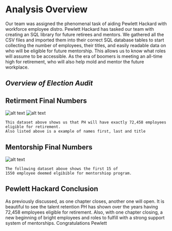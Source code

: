 # Analysis Overview 
Our team was assigned the phenomenal task of aiding Pewlett Hackard with workforce employee distro. Pewlett Hackard has tasked our team with creating an SQL library for future retirees and mentors. We gathered all the CSV files and imported them into their correct SQL database tables to start collecting the number of employees, their titles, and easily readable data on who will be eligible for future mentorship. This allows us to know what roles will assume to be accessible. As the era of boomers is meeting an all-time high for retirement, who will also help mold and mentor the future workplace. 


## *Overview of Election Audit* 

## Retirment Final Numbers 
![alt text](https://github.com/Ev9784/Pewlett-Hackard-Analysis/blob/main/Images/Future%20Eligibel%20Jobs.PNG?raw=true)
![alt text](https://github.com/Ev9784/Pewlett-Hackard-Analysis/blob/main/Images/Retirement%20Titles_Names.PNG?raw=true)
```
This dataset above shows us that PH will have exactly 72,458 employees eligible for retirement.
Also listed above is a example of names first, last and title 
```
## Mentorship Final Numbers 

![alt text](https://github.com/Ev9784/Pewlett-Hackard-Analysis/blob/main/Images/Mentor_List.PNG?raw=true)

```
The following dataset above shows the first 15 of 
1550 employee deemed elgibible for mentorshiop program.
```

## Pewlett Hackard Conclusion
As previously discussed, as one chapter closes, another one will open. It is beautiful to see the talent retention PH has shown over the years having 72,458 employees eligible for retirement. Also, with one chapter closing, a new beginning of bright employees and roles to fulfill with a strong support system of mentorships. Congratulations Pewlett 
